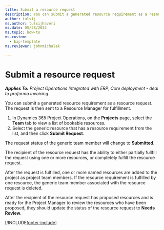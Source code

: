 ```yaml
---
title: Submit a resource request
description: You can submit a generated resource requirement as a resource request. The request is then sent to a Resource Manager for fulfillment. 
author: tulsij
ms.author: tulsijhaveri
ms.date: 05/28/2024
ms.topic: how-to
ms.custom: 
  - bap-template
ms.reviewer: johnmichalak

---
```


# Submit a resource request

_**Applies To:** Project Operations Integrated with ERP, Core deployment - deal to proforma invoicing_

You can submit a generated resource requirement as a resource request. The request is then sent to a Resource Manager for fulfillment.

1. In Dynamics 365 Project Operations, on the **Projects** page, select the **Team** tab to view a list of bookable resources. 
2. Select the generic resource that has a resource requirement from the list, and then click **Submit Request**.

The request status of the generic team member will change to **Submitted**.

The recipient of the resource request has the ability to either partially fullfill the request using one or more resources, or completely fulfill the resource request.

After the request is fulfilled, one or more named resources are added to the project as project team members. If the resource requirement is fulfilled by one resource, the generic team member associated with the resource request is deleted. 

After the recipient of the resource request has proposed resources and is ready for the Project Manager to review the resources who have been proposed, they should update the status of the resource request to **Needs Review**.


[!INCLUDE[footer-include](../includes/footer-banner.md)]
